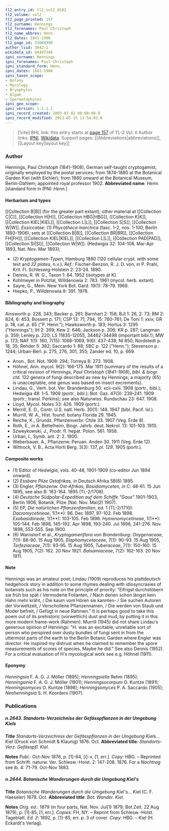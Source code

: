 ```yaml
---
tl2_entry_id: tl2_vol2_0182
tl2_volume: vol2
tl2_page_printed: 157
tl2_surname: Hennings
tl2_forenames: Paul Christoph
tl2_name_abbrev: Henn.
tl2_dates: 1841-1908
tl2_page_id: 33068399
author_lsid: 3842-1
wikidata_id: Q4497246
ipni_surname: Hennings
ipni_forenames: Paul Christoph
ipni_standard_form: Henn.
ipni_dates: 1841-1908
ipni_taxon_scope: 
- Botany
- Mycology
- Bryophytes
- Algae
- Spermatophytes
ipni_geo_scope: 
ipni_version: 1.1.1.1
ipni_record_created: 2003-07-02 00:00:00.0
ipni_record_modified: 2013-05-15 11:54:03.0
---
```


> [!cite] BHL link: this entry starts at [page 157](https://www.biodiversitylibrary.org/page/33068399) of TL-2 Vol. II
> Author links: [IPNI](https://www.ipni.org/a/3842-1), [Wikidata](https://www.wikidata.org/wiki/Q4497246). Support pages: [[Abbreviations|abbreviations]], [[Layout key|layout key]]

### Author

Hennings, Paul Christoph (1841-1908), German self-taught cryptogamist, originally employed by the postal services; from 1874-1880 at the Botanical Garden Kiel (with Eichler); from 1880 onward at the Botanical Museum, Berlin-Dahlem; appointed royal professor 1902. 
**Abbreviated name**: *Henn.* \[standard form in IPNI: *Henn.*\]

#### Herbarium and types

[[Collection B|B]] (for the greater part extant); other material at [[Collection C|C]], [[Collection H|H]], [[Collection HBG|HBG]], [[Collection K|K]], [[Collection KIEL|KIEL]], [[Collection L|L]], [[Collection S|S]], [[Collection W|W]].
*Exsiccatae*: (1) *Phycotheca marchica* (fasc. 1-2, nos. 1-100, Berlin 1893-1906), sets at [[Collection B|B]], [[Collection BR|BR]], [[Collection FH|FH]], [[Collection KIEL|KIEL]], [[Collection L|L]], [[Collection PAD|PAD]], [[Collection SI|SI]], [[Collection W|W]]. (Hedwigia 32: 104-108. Mar-Apr 1893, Nat. Nov. Mar 1893);
- (2) *Kryptogamen-Typen*, Hamburg 1880 (120 cellular crypt. with some text and *22 plates*, n.v.).
*Ref*.: Fischer-Benzon, R. J. D. von, *in* P. Prahl, Krit. Fl. Schleswig-Holstein 2: 23-24. 1890.
- Dennis, R. W. G., Taxon 1: 64. 1952 (isotypes at K).
- Kohlmeyer in Potztal, Willdenowia 2: 783. 1961 (mycol. herb. extant).
- Sayre, G., Mem. New York Bot. Gard. 19(1): 78-79. 1969.
- Hiepko, P., Willdenowia 8: 391. 1978.

#### Bibliography and biography

Ainsworth p. 228, 343; Backer p. 261; Barnhart 2: 158; BJI 1: 26, 2: 73; BM 2: 824, 6: 453; Bossert p. 171; CSP 13: 71, 794, 15: 760-761; De Toni 1: xxix; GR p. 18, cat. p. 65 ("P. Henn."); Hawksworth p. 183; Hortus 3: 1295 ("Hennings"); IH 2: 269; Kew 2: 646; Jackson p. 306; KR p. 287; Langman p. 359; Lenley p. 220; LS 11835-12055, 34462-34498 (important bibl.!); MW p. 173; NAF 1(1): 160, 7(15): 1068-1069, 9(6): 437-438; NI 850; Nordstedt p. 18, 35; Rehder 5: 382; Saccardo 1: 88; SBC p. 122 ("Henn."); Stevenson p. 1244; Urban-Berl. p. 275, 276, 301, 355; Zander ed. 10, p. 669.
- Anon., Bot. Not. 1908: 294; Torreya 8: 273. 1908.
- Höhnel, Ann. mycol. 9(2): 166-175. Mar 1911 (summary of the results of a critical revision of *Hennings, Paul Christoph* (*1841-1908*), *bibl. & biogr. ctd.* 122 genera of fungi described as new by Hennings; a majority (65) is unacceptable, one genus was based on insect excrements).
- Lindau, G., Verh. bot. Ver. Brandenburg 50: xcii-cxiii. 1908 (portr., bibl.); Hedwigia 48: 1-5. 1909 (portr., bibl.); Bot. Gaz. 47(3): 239-241. 1909 (portr.; transl. Perkins); see also Naturwiss. Rundschau 23: 647. 1908.
- Lloyd, Mycol. Notes 33: 426. 1909 (portr.).
- Merrill, E. D., Contr. U.S. natl. Herb. 30(1): 148. 1947 (bibl. Pacif. Isl.).
- Murrill, W. A., Hist. found. botany Florida 29. 1945.
- Reiche, K., Grundz. Pflanzenverbr. Chile 33. 1907 (Veg. Erde 8).
- Roth, E., *in* A. Bettelheim, Biogr. Jahrb. deut. Nekrol. 13: 101-103. 1910.
- Szweykowski, J., Prodr. fl. hepat. Polon. 561. 1958.
- Urban, I., Symb. ant. 2: 2. 1900.
- Weberbauer, A., Pflanzenw. Peruan. Anden 30. 1911 (Veg. Erde 12).
- Wittrock, V. B., Acta Horti Berg. 3(3): 137, *pl. 129*. 1905 (portr.).

#### Composite works

- (1) Editor of *Hedwigia*, vols. 40-48, 1901-1909 (co-editor Jun 1894 onward).
- (2) *Essbare Pilze Ostafrikas, in* Deutsch Afrika 5B(6) 1895.
- (3) Engler, *Pflanzenw. Ost-Afrikas, Basidiomyceten, in* C: 48-61. 15 Jun 1895, see also B: 163-164. 1895 (TL-2/1708).
- (4) *Deutsche Südpolar-Expedition auf dem Schiffe "Gaus"* 1901-1903, Berlin 1906, Botanik, Pilze (Nat. Nov. Mai(2) 1907).
- (5) EP, *Die natürlichen Pflanzenfamilien*, ed. 1 (TL-2/1710):
*Dacromycetineae*, 1(1\*\*): 96. Dec 1897, 97-102. Feb 1898.
*Exobasidiineae*, 1(1\*\*): 103-105. Feb 1898.
*Hymenomycetineae*, 1(1\*\*): 105-144. Feb 1898, 145-192. Apr 1898, 193-240. Jul 1898, 241-276. Nov. 1898, 553-555. Sep 1900.
- (6) Warnstorf et al., *Kryptogamenflora von Brandenburg*:
*Onygenaceae*, 7(1): 88-90. 15 Aug 1905,
*Elaphomycetaceae*, 7(1): 90-93. 15 Aug 1905,
*Terfeziaceae*, 7(1): 93-95. 15 Aug 1905,
*Tuberaceae*, 7(1): 150-160. 15 Aug 1905, 7(2): 162. 20 Nov 1921.
*Balsamiaceae*, 7(2): 162-163. 20 Nov 1911.

#### Note

Hennings was an amateur poet; Lindau (1909) reproduces his plattdeutsch hedgehock story in addition to some rhymes dealing with idiosyncrasies of botanists such as his note on the principle of priority: "Eifrigst durchstöbern sie früh bis spät / Vermoderte Folianten, / Nach denen schon längst kein Hahn mehr kräht, / Die kaum vom Hören sie kannten- / Sie suchen Autoren der Vorweltzeit, / Verschollene Pflanzennamen, / Die werden von Staub und Moder befreit, / Gefügt in neue Rahmen." It is perhaps good to take this poem out of its prehistoric (vorweltlich) dust and mud, by putting it in this more modern frame-work (Rahmen). Murrill (1945) did not share Lindau's generous opinion of Hennings: "H. was an excitable, unreliable sort of person who perspired over dusty bundles of fungi sent in from the uttermost parts of the earth to the Berlin Botanic Garden where Engler was director. He inspired my distrust when he claimed to remember the spore measurements of scores of species. Maybe he did." See also Dennis (1952). For a critical evaluation of H's mycological work see e.g. Höhnel (1911).

#### Eponymy

*Henningsia* F. A. G. J. Möller (1895); *Henningsiella* Rehm (1895); *Henningsinia* F. A. G. J. Möller (1901); *Henningsocarpum* O. Kuntze (1891); *Henningsomyces* O. Kuntze (1898); *Henningsomyces* P. A. Saccardo (1905); *Neohenningsia* S. H. Koorders (1907).

### Publications

##### n.2643. Standorts-Verzeichniss der Gefässpflanzen in der Umgebung Kiels

**Title**
*Standorts-Verzeichniss der Gefässpflanzen in der Umgebung Kiels*... Kiel (Druck von Schmidt & Klaunig) 1876. Oct.
**Abbreviated title**: *Standorts-Verz. Gefässpfl. Kiel.*

**Notes**
*Publ*.: Oct-Nov 1876, p. \[1\]-64, \[i\]-v, \[1, err.\]. *Copy*: HBG. – Reprinted from Schrift. naturw. Ver. Schlesw.-Hoist. 2: 147-208. 1876. For a *Nachtrag* see ib. 4: 71-79. Oct-Nov 1883.

##### n.2644. Botanische Wanderungen durch die Umgebung Kiel's

**Title**
*Botanische Wanderungen durch die Umgebung Kiel's*... Kiel (C. F. Haeseler) 1879. Oct.
**Abbreviated title**: *Bot. Wander. Kiel.*

**Notes**
*Orig. ed*.: 1879 (in four parts, Nat. Nov. Jul(1) 1879; Bot.Zeit. 22 Aug 1879), p. \[1\]-85, \[1, err.\]. *Copies*: FH, NY. – Reprint from Schlesw.-Holst. Tageblatt.
*Ed. 2*: 1892, p. \[1\]-85, err. p. 3 of cover. *Copy*: HBG. – Kiel (H. Eckardt's Verlag).

